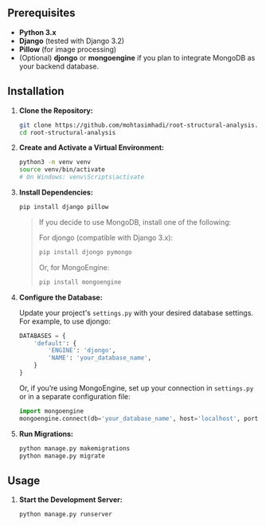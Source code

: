 ## Prerequisites

- **Python 3.x**
- **Django** (tested with Django 3.2)
- **Pillow** (for image processing)
- (Optional) **djongo** or **mongoengine** if you plan to integrate MongoDB as your backend database.

## Installation

1. **Clone the Repository:**

   ```bash
   git clone https://github.com/mohtasimhadi/root-structural-analysis.git
   cd root-structural-analysis
   ```

2. **Create and Activate a Virtual Environment:**

   ```bash
   python3 -m venv venv
   source venv/bin/activate
   # On Windows: venv\Scripts\activate
   ```

3. **Install Dependencies:**

   ```bash
   pip install django pillow
   ```

   > If you decide to use MongoDB, install one of the following:
   >
   > For djongo (compatible with Django 3.x):
   >
   > ```bash
   > pip install djongo pymongo
   > ```
   >
   > Or, for MongoEngine:
   >
   > ```bash
   > pip install mongoengine
   > ```

4. **Configure the Database:**

   Update your project's `settings.py` with your desired database settings. For example, to use djongo:

   ```python
   DATABASES = {
       'default': {
           'ENGINE': 'djongo',
           'NAME': 'your_database_name',
       }
   }
   ```

   Or, if you’re using MongoEngine, set up your connection in `settings.py` or in a separate configuration file:

   ```python
   import mongoengine
   mongoengine.connect(db='your_database_name', host='localhost', port=27017)
   ```

5. **Run Migrations:**

   ```bash
   python manage.py makemigrations
   python manage.py migrate
   ```

## Usage

1. **Start the Development Server:**

   ```bash
   python manage.py runserver
   ```